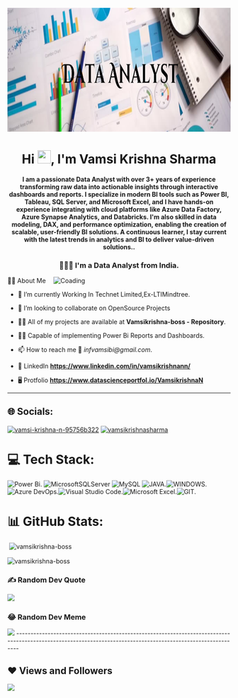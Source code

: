 
<a href="#"><img width="100%" height="280" src="https://github.com/vamsikrishna-boss/vamsikrishna-boss/blob/main/Data%20Aanalyst.png" height="175px"/></a>


<h1 align="center">Hi <img src="https://raw.githubusercontent.com/MartinHeinz/MartinHeinz/master/wave.gif" width="30px" height="30px">, I'm Vamsi Krishna Sharma </h1>
<h4 align="center">I am a passionate Data Analyst with over 3+ years of experience transforming raw data into actionable insights through interactive dashboards and reports. I specialize in modern BI tools such as Power BI, Tableau, SQL Server, and Microsoft Excel, and I have hands-on experience integrating with cloud platforms like Azure Data Factory, Azure Synapse Analytics, and Databricks. I'm also skilled in data modeling, DAX, and performance optimization, enabling the creation of scalable, user-friendly BI solutions. A continuous learner, I stay current with the latest trends in analytics and BI to deliver value-driven solutions..</h4>

<h3 align="center">👨🏻‍💻 I'm a Data Analyst from India.</h3>
<img align="right" alt="Coading" width="400" src="https://kingriver.co/wp-content/uploads/2024/04/imm-web3-copy-1024x772.png"


# 🙋‍♂️ About Me

- 🌱 I’m currently Working In Technet Limited,Ex-LTIMindtree.

- 👯 I’m looking to collaborate on OpenSource Projects

- 👨‍💻 All of my projects are available at **Vamsikrishna-boss - Repository**.

- 👨‍💻 Capable of implementing Power Bi Reports and Dashboards.
 
- 📫 How to reach me 📧 _infvamsibi@gmail.com_.

- 💬 LinkedIn **https://www.linkedin.com/in/vamsikrishnann/**

- 🖥️ Protfolio **https://www.datascienceportfol.io/VamsikrishnaN**

---------------------------------------------------------------------------------------------------------------------------------------------------

## 🌐 Socials:
<a href="https://www.linkedin.com/in/vamsi-krishna-n-95756b322" target="blank"><img align="center" src="https://raw.githubusercontent.com/rahuldkjain/github-profile-readme-generator/master/src/images/icons/Social/linked-in-alt.svg" alt="vamsi-krishna-n-95756b322" height="30" width="40" /></a>
<a href="https://www.instagram.com/vamsikrishnasharma" target="blank"><img align="center" src="https://raw.githubusercontent.com/rahuldkjain/github-profile-readme-generator/master/src/images/icons/Social/instagram.svg" alt="vamsikrishnasharma" height="30" width="40" /></a>

# 💻 Tech Stack:
![Power Bi](https://img.shields.io/badge/power_bi-F2C811?style=for-the-badge&logo=powerbi&logoColor=black). ![MicrosoftSQLServer](https://img.shields.io/badge/Microsoft%20SQL%20Server-CC2927?style=for-the-badge&logo=microsoft%20sql%20server&logoColor=white) ![MySQL](https://img.shields.io/badge/mysql-%2300000f.svg?style=for-the-badge&logo=mysql&logoColor=white) ![JAVA](https://img.shields.io/badge/Java-ED8B00?style=for-the-badge&logo=java&logoColor=white).![WINDOWS](https://img.shields.io/badge/Windows-0078D6?style=for-the-badge&logo=windows&logoColor=white).![Azure DevOps](https://img.shields.io/badge/Azure_DevOps-0078D7?style=for-the-badge&logo=azure-devops&logoColor=white).![Visual Studio Code](https://img.shields.io/badge/Visual_Studio-5C2D91?style=for-the-badge&logo=visual%20studio&logoColor=white).![Microsoft Excel](https://img.shields.io/badge/Microsoft_Excel-217346?style=for-the-badge&logo=microsoft-excel&logoColor=white).![GIT](https://img.shields.io/badge/GIT-E44C30?style=for-the-badge&logo=git&logoColor=white).

# 📊 GitHub Stats:
<p>&nbsp;<img align="center" src="https://github-readme-stats.vercel.app/api?username=vamsikrishna-boss&show_icons=true&locale=en" alt="vamsikrishna-boss" /></p>


<p><img align="center" src="https://github-readme-streak-stats.herokuapp.com/?user=vamsikrishna-boss&" alt="vamsikrishna-boss" /></p>

### ✍️ Random Dev Quote
![](https://quotes-github-readme.vercel.app/api?type=horizontal&theme=radical)

### 😂 Random Dev Meme
<img src='https://randommeme-five.vercel.app/' style="height: 400px;"/>
-------------------------------------------------------------------------------------------------------------------------------------------------------------

## ❤ Views and Followers

[![](https://visitcount.itsvg.in/api?id=VamsiKrishnaNandigam&label=Profile%20Views&pretty=false)](https://visitcount.itsvg.in)
